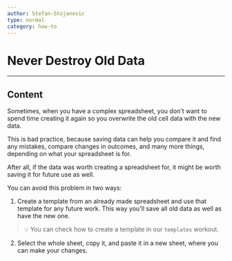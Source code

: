 ```yaml
---
author: Stefan-Stojanovic
type: normal
category: how-to
---
```


# Never Destroy Old Data


---

## Content

Sometimes, when you have a complex spreadsheet, you don't want to spend time creating it again so you overwrite the old cell data with the new data. 

This is bad practice, because saving data can help you compare it and find any mistakes, compare changes in outcomes, and many more things, depending on what your spreadsheet is for.

After all, if the data was worth creating a spreadsheet for, it might be worth saving it for future use as well.

You can avoid this problem in two ways:

1. Create a template from an already made spreadsheet and use that template for any future work. This way you'll save all old data as well as have the new one. 

> 💡 You can check how to create a template in our `templates` workout.

2. Select the whole sheet, copy it, and paste it in a new sheet, where you can make your changes.
 
